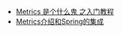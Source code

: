 
- [Metrics 是个什么鬼 之入门教程](http://wuchong.me/blog/2015/08/01/getting-started-with-metrics/)
- [Metrics介绍和Spring的集成](http://colobu.com/2014/08/08/Metrics-and-Spring-Integration/)


